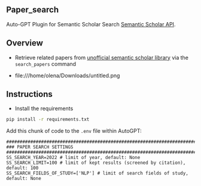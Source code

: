 ## Paper_search

Auto-GPT Plugin for Semantic Scholar Search [Semantic Scholar API](https://www.semanticscholar.org/).

## Overview

- Retrieve related papers from [unofficial semantic scholar library](https://github.com/danielnsilva/semanticscholar) via the `search_papers` command

- file:///home/olena/Downloads/untitled.png

## Instructions

- Install the requirements

```bash
pip install -r requirements.txt
```

Add this chunk of code to the `.env` file within AutoGPT:

```
################################################################################
### PAPER SEARCH SETTINGS
################################################################################
SS_SEARCH_YEAR=2022 # limit of year, default: None
SS_SEARCH_LIMIT=100 # limit of kept results (screened by citation), default: 100
SS_SEARCH_FIELDS_OF_STUDY=['NLP'] # limit of search fields of study, default: None
```

